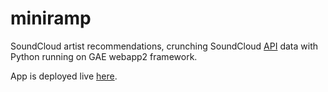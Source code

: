 miniramp
========

SoundCloud artist recommendations, crunching SoundCloud [API](http://developers.soundcloud.com/) data with Python running on GAE webapp2 framework.

App is deployed live [here](http://mini-ramp.appspot.com/).

